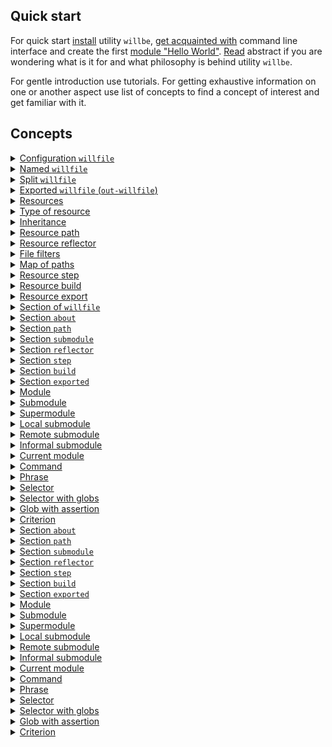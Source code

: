 ## Quick start

For quick start [install](<./tutorial/Installation.md>) utility `willbe`, [get acquainted with](<./tutorial/CLI.md>) command line interface and create the first [module "Hello World"](<./tutorial/HelloWorld.md>). [Read](<./tutorial/Abstract.md>) abstract if you are wondering what is it for and what philosophy is behind utility `willbe`.

For gentle introduction use tutorials. For getting exhaustive information on one or another aspect use list of concepts to find a concept of interest and get familiar with it.

## Concepts

<details>
  <summary><a href="./concept/WillFile.md">
    Configuration <code>willfile</code>
  </a></summary>
    Configuration for describing and building a module. Each formal module has such a file.
</details>

<details>
  <summary><a href="./concept/WillFileNamedAndSplit.md#Named-willfile">
    Named <code>willfile</code>
  </a></summary>
    Kind of <code>willfile</code> which has a non-standard name. It makes possible to have multiple modules with different names in a directory.
</details>

<details>
  <summary><a href="./concept/WillFileNamedAndSplit.md#Split-willfile">
    Split <code>willfile</code>
  </a></summary>
    Splitting <code>willfile</code> into two files. One of them is for the import of the module and the other is for export of it. It makes possible to split data related building and to develop a module and data which can be used by other modules.
</details>

<details>
  <summary><a href="./concept/WillFileExported.md#Exported-willfile-out-willfile">
    Exported <code>willfile</code> (<code>out-willfile</code>)
  </a></summary>
    <code>Out-willfile</code> is a kind of <code>willfile</code> which is generated by the utility during the export of a module. Other modules can use the module by importing its <code>out-willfile</code>.
</details>

<details>
  <summary><a href="./concept/Structure.md#Resources">
    Resources
  </a></summary>
    Structural and functional unit of <code>willfile</code>. Resources of the same type are collected in a section.
</details>

<details>
  <summary><a href="./concept/Structure.md#Type-of-resource">
    Type of resource
  </a></summary>
    Functionality which is associated with a group of resources. It is limited by its purpose. An example of resource types is a path, submodule, step, build. Each type of resource has its own purpose and is processed by a utility in different ways.

</details>

<details>
  <summary><a href="./concept/Inheritance.md">
    Inheritance
  </a></summary>
It is the approach of the module description according to which the <code>willfile</code> can reuse (inherit) field values of another resource(s) of the same type.</details>

<details>
  <summary><a href="./concept/ResourcePath.md#Path">
    Resource path
  </a></summary>
    Resource for determination of the module's file structure. It includes paths to the module files. The paths are placed in the section <code>path</code>.
</details>

<details>
  <summary><a href="./concept/ResourceReflector.md#Resource-reflector">
    Resource reflector
  </a></summary>
    It is a resource of the <code>reflector</code> section. It is the method to describe a set of files in order to perform some operation on it.
</details>

<details>
  <summary><a href="./concept/ReflectorFileFilter.md">
    File filters
  </a></summary>

  Technique of the file selection in order to perform the operation on it. Reflector has two file filters: <code>src</code> and <code>dst</code>.
</details>

<details>
  <summary><a href="./concept/ResourceReflector.md#map-of-paths">
    Map of paths
  </a></summary>
It is reflector field and the way to describe a set of files that allows to include a lot of files in it. Moreover it allows to exclude from it the files that are not required by the terms of exclusion and globes.
</details>

<details>
  <summary><a href="./concept/ResourceStep.md#Resource-step">
    Resource step
  </a></summary>
    Instruction for building the module. Describe an operation and desired outcome. Build consists of <code>steps</code>.
</details>

<details>
  <summary><a href="./concept/ResourceBuild.md#Resource-build">
    Resource build
  </a></summary>
Sequence and conditions of the procedure's execution to build a module. By implementation of the command <code>will .build</code>, the developer has to select a particular build which is wanted unambiguously calling command by name or by conditions of the build.
</details>

<details>
  <summary><a href="./concept/ResourceBuild.md#Resource-export">
    Resource export
  </a></summary>
A special kind of build which is required in order to use this module by other developers and modules. The result of the module export is generated files, which is <code>out-willfile</code> and archive.
</details>

<details>
  <summary><a href="./concept/Structure.md#Section-willfile">
    Section of <code>willfile</code>
  </a></summary>
    The highest structural unit of the <code>willfile</code>, which consists of one-type resources or fields that describe this module.
</details>

<details>
  <summary><a href="./concept/SectionAbout.md">
    Section <code>about</code>
  </a></summary>
    The section contains the descriptive information about the module.
</details>

<details>
  <summary><a href="./concept/ResourcePath.md#Section-path">
    Section <code>path</code>
  </a></summary>
    Section has the list of the module paths for quick orientation in its file structure.
</details>

<details>
  <summary><a href="./concept/SectionSubmodule.md">
    Section <code>submodule</code>
  </a></summary>
    The section contains the information about the submodules.
</details>

<details>
  <summary><a href="./concept/ResourceReflector.md#Section-reflector">
    Section <code>reflector</code>
  </a></summary>
The section has reflectors. It is a special type of resources for operation on the groups of files.
</details>

<details>
  <summary><a href="./concept/ResourceStep.md#Section-step">
    Section <code>step</code>
  </a></summary>
    The section contains steps that can be used by the build to build the module.
</details>

<details>
  <summary><a href="./concept/ResourceBuild.md#Section-build">
    Section <code>build</code>
  </a></summary>
    Resources of the section (build) describe sequence and conditions of procedures of module building.
</details>

<details>
  <summary><a href="./concept/SectionExported.md">
    Section <code>exported</code>
  </a></summary>
    The <code>out-willfile</code> section is programmatically generated when the module is exported. It contains the list of all exported files and is used by the importation of this module by another one.
</details>

<details>
  <summary><a href="./concept/Module.md#Module">
    Module
  </a></summary>
    A module is a set of files that are described in <code>willfile</code>.
</details>

<details>
  <summary><a href="./concept/Module.md#Submodule">
    Submodule
  </a></summary>
    An individual module with its own configuration <code> willfile </code> which is used by another module (supermodule).
</details>

<details>
  <summary><a href="./concept/Module.md#Supermodule">
    Supermodule
  </a></summary>
    A module which includes other modules (submodules).
</details>

<details>
  <summary><a href="./concept/SubmodulesLocalAndRemote.md#Local-submodule">
    Local submodule
  </a></summary>
    A submodule which is located on the local machine.
</details>

<details>
  <summary><a href="./concept/SubmodulesLocalAndRemote.md#Remote-submodule">
    Remote submodule
  </a></summary>
    A module located on the remote server is downloaded to the local machine for use.
</details>

<details>
  <summary><a href="./concept/SubmoduleInformal.md">
    Informal submodule
  </a></summary>
    A set of files that are not distributed with <code>willfile</code>. For such submodule it is possible to create <code>willfile</code> independently.
</details>

<details>
  <summary><a href="./concept/ModuleCurrent.md">
    Current module
  </a></summary>
    A module with respect to which the operations are performed. By default, this module loads from the file <code>.will.yml</code> of the current directory or from a pair of files <code>.im.will.yml</code> and <code>.ex.will.yml</code>.
</details>

<details>
  <summary><a href="./concept/Command.md#Command">
    Command
  </a></summary>
A string which has phrase which describes intention of a developer and actions which will be done by utility after user enters it. It is entered in the interface of the command prompt by developer.
</details>

<details>
  <summary><a href="./concept/Command.md#Phrase">
    Phrase
  </a></summary>
    Word or several words, separated by dot, it denotes command which utility should perform.
</details>

<details>
  <summary><a href="./concept/Selector.md#Selector">
    Selector
  </a></summary>
    String-reference on resource or group of resources of the module.
</details>

<details>
  <summary><a href="./concept/Selector.md#Selector-with-globs">
    Selector with globs
  </a></summary>
    Selector which uses searching patterns (globs) for selecting of resources.
</details>

<details>
  <summary><a href="./concept/Selector.md#Glob-with-assertion">
    Glob with assertion
  </a></summary>
    Special syntax construction appended after glob to restrict a number of resources which should be found by the selector.
</details>

<details>
  <summary><a href="./concept/Criterions.md">
    Criterion
  </a></summary>
    Element of comparison for selection of resources.
</details>

<details>
  <summary><a href="./concept/SectionAbout.md">
    Section <code>about</code>
  </a></summary>
    The section has the descriptive information about the module.
</details>

<details>
  <summary><a href="./concept/ResourcePath.md#Section-path">
    Section <code>path</code>
  </a></summary>
    The section has the list of the paths for quick orientation in its file structure.
</details>

<details>
  <summary><a href="./concept/SectionSubmodule.md">
    Section <code>submodule</code>
  </a></summary>
    The section has an information about submodules.
</details>

<details>
  <summary><a href="./concept/ResourceReflector.md#Section-reflector">
    Section <code>reflector</code>
  </a></summary>
    The section has reflectors. It is  a special type of resources for operation at the groups of files.
</details>

<details>
  <summary><a href="./concept/ResourceStep.md#Section-step">
    Section <code>step</code>
  </a></summary>
    The section has steps which could be used by build for building of the module.
</details>

<details>
  <summary><a href="./concept/ResourceBuild.md#Section-build">
    Section <code>build</code>
  </a></summary>
    Resources of the section (build) describe sequence and conditions of procedures of module's building.
</details>

<details>
  <summary><a href="./concept/SectionExported.md">
    Section <code>exported</code>
  </a></summary>
    It is programmatically generated section of <code>out-willfile</code> by exporting a module. It has a list of exported files and it is used by other modules for importing the module.
</details>

<details>
  <summary><a href="./concept/Module.md#Module">
    Module
  </a></summary>
    Module is the set of files, which is described in <code>willfile</code>.
</details>

<details>
  <summary><a href="./concept/Module.md#Submodule">
    Submodule
  </a></summary>
    A module with its own <code>willfile</code> which is used by other module (supermodule).
</details>

<details>
  <summary><a href="./concept/Module.md#Supermodule">
    Supermodule
  </a></summary>
    A module which includes other modules (submodules).
</details>

<details>
  <summary><a href="./concept/SubmodulesLocalAndRemote.md#Local-submodule">
    Local submodule
  </a></summary>
    A submodule which is located locally.
</details>

<details>
  <summary><a href="./concept/SubmodulesLocalAndRemote.md#Remote-submodule">
    Remote submodule
  </a></summary>
    A module which is located at the remote server. It should be downloaded in order to be used.
</details>

<details>
  <summary><a href="./concept/SubmoduleInformal.md">
    Informal submodule
  </a></summary>
    Set of files distribution of which does not include <code>willfile</code>. For such a submodule it is possible to create <code>willfile</code> independently.
</details>

<details>
  <summary><a href="./concept/ModuleCurrent.md">
    Current module
  </a></summary>
    A module with respect to which operations are performed. By default the module is loaded from file <code>.will.yml</code> of the current directory or pair of files <code>.im.will.yml</code> and <code>.ex.will.yml</code>.
</details>

<details>
  <summary><a href="./concept/Command.md#Command">
    Command
  </a></summary>
    A string which has phrase which describes intention of a developer and actions which will be done by utility after user enters it. It is entered in the interface of the command prompt by developer.
</details>

<details>
  <summary><a href="./concept/Command.md#Phrase">
    Phrase
  </a></summary>
    Word or couple of words which are separated by a point. It specifies the command to be executed by the utility.
</details>

<details>
  <summary><a href="./concept/Selector.md#Selector">
    Selector
  </a></summary>
    String-reference on the resource or the group of the module resources.
</details>

<details>
  <summary><a href="./concept/Selector.md#Selector-with-globs">
    Selector with globs
  </a></summary>
    Selector which uses searching patterns (globs) for selection of the resources.
</details>

<details>
  <summary><a href="./concept/Selector.md#Glob-with-assertion">
    Glob with assertion
  </a></summary>
    A special syntactic construct that is added to the globe to limit the amount of resources which have to be found by the selector with this glob.
</details>

<details>
  <summary><a href="./concept/Criterions.md">
    Criterion
  </a></summary>
    Element of comparison for selection of the resources.
</details>

